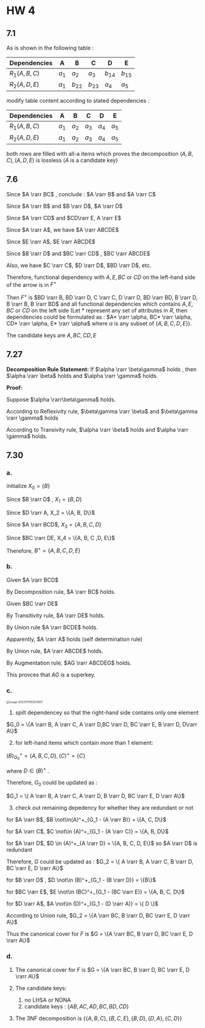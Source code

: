 # HW 4





## 7.1

As  is shown in the following table :

| Dependencies   | A     | B        | C        | D        | E        |
| -------------- | ----- | -------- | -------- | -------- | -------- |
| $R_1(A, B, C)$ | $a_1$ | $a_2$    | $a_3$    | $b_{14}$ | $b_{15}$ |
| $R_2(A, D, E)$ | $a_1$ | $b_{22}$ | $b_{23}$ | $a_4$    | $a_5$    |

modify table content according to stated dependencies :

| Dependencies   | A     | B     | C     | D     | E     |
| -------------- | ----- | ----- | ----- | ----- | ----- |
| $R_1(A, B, C)$ | $a_1$ | $a_2$ | $a_3$ | $a_4$ | $a_5$ |
| $R_2(A, D, E)$ | $a_1$ | $a_2$ | $a_3$ | $a_4$ | $a_5$ |

both rows are filled with all-a items which proves the decomposition $(A, B, C), (A, D, E)$ is lossless  ($A$ is a candidate key)





## 7.6

Since $A \rarr BC$ , conclude : $A \rarr B$ and  $A \rarr C$

Since $A \rarr B$ and $B \rarr D$, $A \rarr D$

Since $A \rarr CD$ and $CD\rarr E, A \rarr E$

Since $A \rarr A$, we have $A \rarr ABCDE$

Since $E \rarr A$, $E \rarr ABCDE$

Since $B \rarr D$ and $BC \rarr CD$ , $BC \rarr ABCDE$

Also, we have $C \rarr C$, $D \rarr D$, $BD \rarr D$, etc.



Therefore, functional dependency with $A, E, BC$ or $CD$ on the left-hand side of the arrow is in $F^+$ 

Then $F^+$ is  $BD \rarr B, BD \rarr D, C \rarr C, D \rarr D, BD \rarr BD, B \rarr D, B \rarr B, B \rarr BD$ and all functional dependencies which contains $A, E, BC$ or $CD$ on the left side (Let $*$ represent any set of attributes in $R$, then dependencies could be formulated as : $A* \rarr \alpha, BC* \rarr \alpha, CD* \rarr \alpha, E* \rarr \alpha$ where $\alpha$ is any subset of  $\{A, B, C, D, E\}$).

The candidate keys are  $A, BC, CD ,E$





## 7.27

**Decomposition Rule Statement:**  If $\alpha \rarr \beta\gamma$ holds , then $\alpha \rarr \beta$ holds and $\alpha \rarr \gamma$ holds.

**Proof:**

Suppose $\alpha \rarr\beta\gamma$ holds.

According to Reflexivity rule, $\beta\gamma \rarr \beta$ and  $\beta\gamma \rarr \gamma$ holds

According to Transivity rule, $\alpha \rarr \beta$ holds and $\alpha \rarr \gamma$ holds.





## 7.30

### a.

initialize $X_0 = \{B\}$

Since $B \rarr D$ ,  $X_1 = \{B, D\}$

Since $D \rarr A, X_2 = \{A, B, D\}$

Since $A \rarr BCD$, $X_3 = \{A, B, C, D\}$

Since $BC \rarr DE, X_4 = \{A, B, C ,D, E\}$ 

Therefore, $B^+ = \{A, B, C, D, E\}$



### b. 

Given $A \rarr BCD$ 

By Decomposition rule, $A \rarr BC$ holds.

Given $BC \rarr DE$

By Transitivity rule,  $A \rarr DE$ holds. 

By Union rule $A \rarr BCDE$  holds.

Apparently, $A \rarr A$ holds (self determination rule)

By Union rule, $A \rarr ABCDE$ holds.

By Augmentation rule, $AG \rarr ABCDEG$ holds. 

This provces that  $AG$ is a superkey.



### c.

<img src="C:\Users\mts14\AppData\Roaming\Typora\typora-user-images\image-20231111161257807.png" alt="image-20231111161257807" style="zoom:50%;" />



1. spilt dependencey so that the right-hand side contains only one element

$G_0 = \{A \rarr B, A \rarr C, A \rarr D,BC \rarr D, BC \rarr E, B \rarr D, D\rarr A\}$

2.  for left-hand items which contain more than 1 element:

$(B)^+_{G_0} = \{A, B, C, D\}, (C)^+ = \{C\}$

where $D \in (B)^+$ .

Therefore, $G_0$ could be updated as :

$G_1 = \{ A \rarr B, A \rarr C, A \rarr D, B \rarr D, BC \rarr E, D \rarr A\}$

3. check out remaining depedency for whether they are redundant or not

for  $A \rarr B$, $B \not\in(A)^+_{G_1 - (A \rarr B)} = \{A, C, D\}$

for $A \rarr C$, $C \not\in (A)^+_{G_1 - (A \rarr C)} = \{A, B, D\}$

for $A \rarr D$, $D \in (A)^+_{A \rarr D} = \{A, B, C, D, E\}$ so $A \rarr D$ is redundant

Therefore,  $G$ could be updated as : $G_2 = \{ A \rarr B, A \rarr C, B \rarr D, BC \rarr E, D \rarr A\}$

for $B \rarr D$ , $D \not\in (B)^+_{G_1 - (B \rarr D)} = \{B\}$

for $BC \rarr E$, $E \not\in (BC)^+_{G_1 - (BC \rarr E)} = \{A, B, C, D\}$

for $D \rarr A$, $A \not\in (D)^+_{G_1 - (D \rarr A)} = \{ D \}$

According to Union rule, $G_2 = \{A \rarr BC, B \rarr D, BC \rarr E, D \rarr A\}$



Thus the canonical cover for $F$ is $G = \{A \rarr BC, B \rarr D, BC \rarr E, D \rarr A\}$



### d.

1. The canonical cover for $F$ is $G = \{A \rarr BC, B \rarr D, BC \rarr E, D \rarr A\}$
2. The candidate keys:
   1. no LHSA or NONA
   2. candidate keys : $\{AB, AC, AD, BC, BD, CD\}$

3. The 3NF decomposition is $\{\{A,B,C\}, \{B,C,E\}, \{B,D\}, \{D,A\}, \{C, D\}\}$

